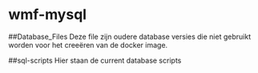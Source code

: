 # wmf-mysql
##Database_Files
Deze file zijn oudere database versies die niet gebruikt worden voor het creeëren van de docker image.

##sql-scripts
Hier staan de current database scripts
